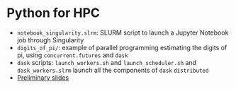 # Python for HPC

* `notebook_singularity.slrm`: SLURM script to launch a Jupyter Notebook job through Singularity
* `digits_of_pi/`: example of parallel programming estimating the digits of pi, using `concurrent.futures` and `dask`
* `dask` scripts: `launch_workers.sh` and `launch_scheduler.sh` and `dask_workers.slrm` launch all the components of `dask` `distributed`
* [Preliminary slides](https://docs.google.com/presentation/d/1mgkwXF4kehN-wGldvjhZuTg_KFhLaTM_4Cs-q12a1Qk/edit?usp=sharing)
